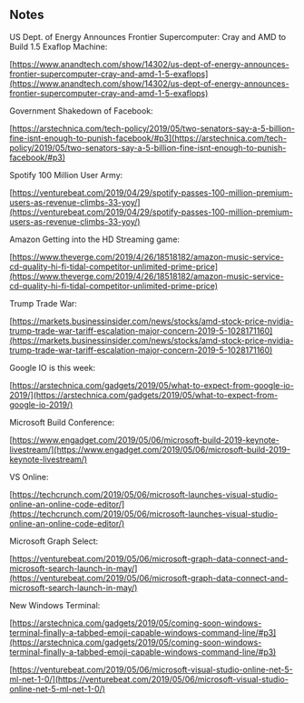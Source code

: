 ## Notes

US Dept. of Energy Announces Frontier Supercomputer: Cray and AMD to Build 1.5 Exaflop Machine:

[https://www.anandtech.com/show/14302/us-dept-of-energy-announces-frontier-supercomputer-cray-and-amd-1-5-exaflops](https://www.anandtech.com/show/14302/us-dept-of-energy-announces-frontier-supercomputer-cray-and-amd-1-5-exaflops)

Government Shakedown of Facebook:

[https://arstechnica.com/tech-policy/2019/05/two-senators-say-a-5-billion-fine-isnt-enough-to-punish-facebook/#p3](https://arstechnica.com/tech-policy/2019/05/two-senators-say-a-5-billion-fine-isnt-enough-to-punish-facebook/#p3)


Spotify 100 Million User Army:

[https://venturebeat.com/2019/04/29/spotify-passes-100-million-premium-users-as-revenue-climbs-33-yoy/](https://venturebeat.com/2019/04/29/spotify-passes-100-million-premium-users-as-revenue-climbs-33-yoy/)

Amazon Getting into the HD Streaming game:

[https://www.theverge.com/2019/4/26/18518182/amazon-music-service-cd-quality-hi-fi-tidal-competitor-unlimited-prime-price](https://www.theverge.com/2019/4/26/18518182/amazon-music-service-cd-quality-hi-fi-tidal-competitor-unlimited-prime-price)

Trump Trade War:

[https://markets.businessinsider.com/news/stocks/amd-stock-price-nvidia-trump-trade-war-tariff-escalation-major-concern-2019-5-1028171160](https://markets.businessinsider.com/news/stocks/amd-stock-price-nvidia-trump-trade-war-tariff-escalation-major-concern-2019-5-1028171160)

Google IO is this week:
 
[https://arstechnica.com/gadgets/2019/05/what-to-expect-from-google-io-2019/](https://arstechnica.com/gadgets/2019/05/what-to-expect-from-google-io-2019/)

Microsoft Build Conference:

[https://www.engadget.com/2019/05/06/microsoft-build-2019-keynote-livestream/](https://www.engadget.com/2019/05/06/microsoft-build-2019-keynote-livestream/)

VS Online:

[https://techcrunch.com/2019/05/06/microsoft-launches-visual-studio-online-an-online-code-editor/](https://techcrunch.com/2019/05/06/microsoft-launches-visual-studio-online-an-online-code-editor/)

Microsoft Graph Select:

[https://venturebeat.com/2019/05/06/microsoft-graph-data-connect-and-microsoft-search-launch-in-may/](https://venturebeat.com/2019/05/06/microsoft-graph-data-connect-and-microsoft-search-launch-in-may/)

New Windows Terminal:

[https://arstechnica.com/gadgets/2019/05/coming-soon-windows-terminal-finally-a-tabbed-emoji-capable-windows-command-line/#p3](https://arstechnica.com/gadgets/2019/05/coming-soon-windows-terminal-finally-a-tabbed-emoji-capable-windows-command-line/#p3)

[https://venturebeat.com/2019/05/06/microsoft-visual-studio-online-net-5-ml-net-1-0/](https://venturebeat.com/2019/05/06/microsoft-visual-studio-online-net-5-ml-net-1-0/)

